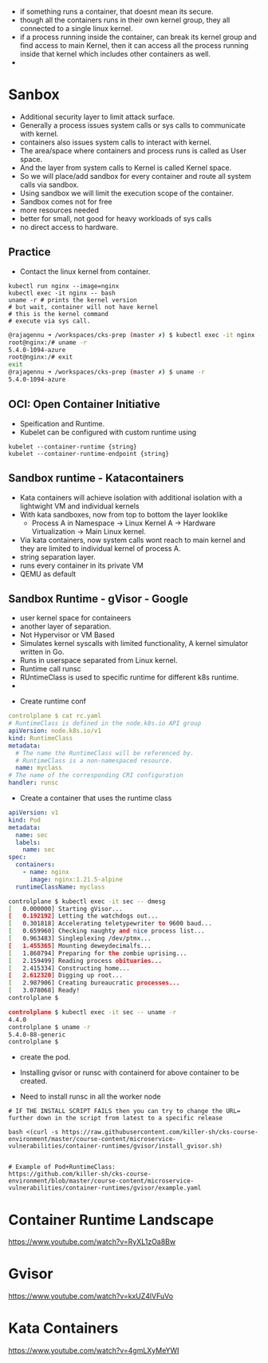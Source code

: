- if something runs a container, that doesnt mean its secure. 
- though all the containers runs in their own kernel group, they all connected to a single linux kernel.
- if a process running inside the container, can break its kernel group and find access to main Kernel, then 
it can access all the process running inside that kernel which includes other containers as well.
- 

# Sanbox
- Additional security layer to limit attack surface.
- Generally a process issues system calls or sys calls to communicate with kernel.
- containers also issues system calls to interact with kernel. 
- The area/space where containers and process runs is called as User space. 
- And the layer from system calls to Kernel is called Kernel space. 
- So we will place/add sandbox for every container and route all system calls via sandbox.
- Using sandbox we will limit the execution scope of the container.
- Sandbox comes not for free
-   more resources needed
-   better for small, not good for heavy workloads of sys calls
-   no direct access to hardware.

## Practice
- Contact the linux kernel from container.
```
kubectl run nginx --image=nginx
kubectl exec -it nginx -- bash
uname -r # prints the kernel version
# but wait, container will not have kernel
# this is the kernel command
# execute via sys call.
```
```bash
@rajagennu ➜ /workspaces/cks-prep (master ✗) $ kubectl exec -it nginx -- bash
root@nginx:/# uname -r
5.4.0-1094-azure
root@nginx:/# exit
exit
@rajagennu ➜ /workspaces/cks-prep (master ✗) $ uname -r
5.4.0-1094-azure
```

## OCI: Open Container Initiative
- Speification and Runtime.
- Kubelet can be configured with custom runtime using 

```
kubelet --container-runtime {string}
kubelet --container-runtime-endpoint {string}
```

## Sandbox runtime - Katacontainers
- Kata containers will achieve isolation with additional isolation with a lightwight VM and individual kernels
- With kata sandboxes, now from top to bottom the layer looklike
  - Process A in Namespace -> Linux Kernel A -> Hardware Virtualization -> Main Linux kernel.
- Via kata containers, now system calls wont reach to main kernel and they are limited to individual kernel of process A.
- string separation layer.
- runs every container in its private VM
- QEMU as default 


## Sandbox Runtime - gVisor - Google
- user kernel space for containeers
- another layer of separation.
- Not Hypervisor or VM Based
- Simulates kernel syscalls with limited functionality, A kernel simulator written in Go.
- Runs in userspace separated from Linux kernel. 
- Runtime call runsc
- RUntimeClass is used to specific runtime for different k8s runtime.
- 

* Create runtime conf

```yaml
controlplane $ cat rc.yaml 
# RuntimeClass is defined in the node.k8s.io API group
apiVersion: node.k8s.io/v1
kind: RuntimeClass
metadata:
  # The name the RuntimeClass will be referenced by.
  # RuntimeClass is a non-namespaced resource.
  name: myclass 
# The name of the corresponding CRI configuration
handler: runsc
```

* Create a container that uses the runtime class

```yaml
apiVersion: v1
kind: Pod
metadata:
  name: sec
  labels:
    name: sec
spec:
  containers:
    - name: nginx
      image: nginx:1.21.5-alpine
  runtimeClassName: myclass
```


```bash 
controlplane $ kubectl exec -it sec -- dmesg
[   0.000000] Starting gVisor...
[   0.192192] Letting the watchdogs out...
[   0.301818] Accelerating teletypewriter to 9600 baud...
[   0.659960] Checking naughty and nice process list...
[   0.963483] Singleplexing /dev/ptmx...
[   1.455365] Mounting deweydecimalfs...
[   1.860794] Preparing for the zombie uprising...
[   2.159499] Reading process obituaries...
[   2.415334] Constructing home...
[   2.612320] Digging up root...
[   2.987906] Creating bureaucratic processes...
[   3.078068] Ready!
controlplane $ 

controlplane $ kubectl exec -it sec -- uname -r
4.4.0
controlplane $ uname -r
5.4.0-88-generic
controlplane $ 
```
* create the pod.

* Installing gvisor or runsc with containerd for above container to be created.
* Need to install runsc in all the worker node

```
# IF THE INSTALL SCRIPT FAILS then you can try to change the URL= further down in the script from latest to a specific release

bash <(curl -s https://raw.githubusercontent.com/killer-sh/cks-course-environment/master/course-content/microservice-vulnerabilities/container-runtimes/gvisor/install_gvisor.sh)


# Example of Pod+RuntimeClass:
https://github.com/killer-sh/cks-course-environment/blob/master/course-content/microservice-vulnerabilities/container-runtimes/gvisor/example.yaml

```

# Container Runtime Landscape
https://www.youtube.com/watch?v=RyXL1zOa8Bw

# Gvisor
https://www.youtube.com/watch?v=kxUZ4lVFuVo

# Kata Containers
https://www.youtube.com/watch?v=4gmLXyMeYWI

